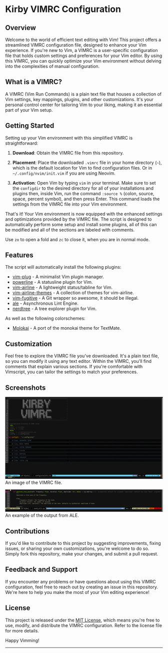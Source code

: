 # Kirby VIMRC Configuration

## Overview

Welcome to the world of efficient text editing with Vim! This project offers a streamlined VIMRC configuration file, designed to enhance your Vim experience. If you're new to Vim, a VIMRC is a user-specific configuration file that holds custom settings and preferences for your Vim editor. By using this VIMRC, you can quickly optimize your Vim environment without delving into the complexities of manual configuration.

## What is a VIMRC?

A VIMRC (Vim Run Commands) is a plain text file that houses a collection of Vim settings, key mappings, plugins, and other customizations. It's your personal control center for tailoring Vim to your liking, making it an essential part of your Vim setup.

## Getting Started

Setting up your Vim environment with this simplified VIMRC is straightforward:

1. **Download**: Obtain the VIMRC file from this repository.

2. **Placement**: Place the downloaded `.vimrc` file in your home directory (`~`), which is the default location for Vim to find configuration files. Or in `~/.config/nvim/init.vim` if you are using Neovim. 

3. **Activation**: Open Vim by typing `vim` in your terminal. Make sure to set the `configdir` to the desired directory for all of your installations and plugins then, inside Vim, run the command `:source %` (colon, source, space, percent symbol), and then press Enter. This command loads the settings from the VIMRC file into your Vim environment.

That's it! Your Vim environment is now equipped with the enhanced settings and optimizations provided by the VIMRC file.
The script is designed to automatically perform some setup and install some plugins, all of this can be modified and all of the sections are labeled with comments.

Use `zo` to open a fold and `zc` to close it, when you are in normal mode.

## Features

The script will automatically install the following plugins:

- [vim-plug](http://www.github.com/junegunn/vim-plug) - A minimalist Vim plugin manager.
- [powerline](http://www.github.com/powerline/powerline) - A statusline plugin for Vim.
- [vim-airline](http://www.github.com/vim-airline/vim-airline) - A lightweight status/tabline for Vim.
- [vim-airline-themes](http://www.github.com/vim-airline/vim-airline-themes) - A collection of themes for vim-airline.
- [vim-fugitive](http://www.github.com/tpope/vim-fugitive) - A Git wrapper so awesome, it should be illegal.
- [ale](http://www.github.com/dense-analysis/ale) - Asynchronous Lint Engine.
- [nerdtree](http://www.github.com/preservim/nerdtree) - A tree explorer plugin for Vim.

As well as the following colorschemes:

- [Molokai](http://www.github.com/tomasr/molokai) - A port of the monokai theme for TextMate.

## Customization

Feel free to explore the VIMRC file you've downloaded. It's a plain text file, so you can modify it using any text editor. Within the VIMRC, you'll find comments that explain various sections. If you're comfortable with Vimscript, you can tailor the settings to match your preferences.

## Screenshots

![Image of VIMRC](/attachements/vimrc.png)
An image of the VIMRC file.

![Output from ALE](attachements/ALE-Details.png)
An example of the output from ALE.

## Contributions

If you'd like to contribute to this project by suggesting improvements, fixing issues, or sharing your own customizations, you're welcome to do so. Simply fork this repository, make your changes, and submit a pull request.

## Feedback and Support

If you encounter any problems or have questions about using this VIMRC configuration, feel free to reach out by creating an issue in this repository. We're here to help you make the most of your Vim editing experience!

## License

This project is released under the [MIT License](LICENSE), which means you're free to use, modify, and distribute the VIMRC configuration. Refer to the license file for more details.

Happy Vimming!

---